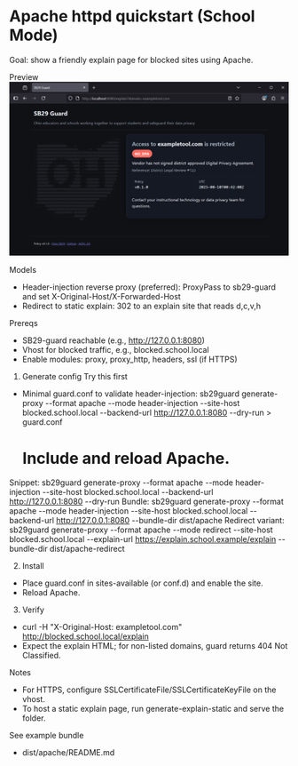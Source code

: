 # Apache httpd quickstart (School Mode)

Goal: show a friendly explain page for blocked sites using Apache.

Preview
![Explain page screenshot](../../screenshot-2025-08-09-204319.png)

Models
- Header-injection reverse proxy (preferred): ProxyPass to sb29-guard and set X-Original-Host/X-Forwarded-Host
- Redirect to static explain: 302 to an explain site that reads d,c,v,h

Prereqs
- SB29-guard reachable (e.g., http://127.0.0.1:8080)
- Vhost for blocked traffic, e.g., blocked.school.local
- Enable modules: proxy, proxy_http, headers, ssl (if HTTPS)

1) Generate config
Try this first
- Minimal guard.conf to validate header-injection:
  sb29guard generate-proxy --format apache --mode header-injection --site-host blocked.school.local --backend-url http://127.0.0.1:8080 --dry-run > guard.conf
  # Include and reload Apache.
Snippet:
  sb29guard generate-proxy --format apache --mode header-injection --site-host blocked.school.local --backend-url http://127.0.0.1:8080 --dry-run
Bundle:
  sb29guard generate-proxy --format apache --mode header-injection --site-host blocked.school.local --backend-url http://127.0.0.1:8080 --bundle-dir dist/apache
Redirect variant:
  sb29guard generate-proxy --format apache --mode redirect --site-host blocked.school.local --explain-url https://explain.school.example/explain --bundle-dir dist/apache-redirect

2) Install
- Place guard.conf in sites-available (or conf.d) and enable the site.
- Reload Apache.

3) Verify
- curl -H "X-Original-Host: exampletool.com" http://blocked.school.local/explain
- Expect the explain HTML; for non-listed domains, guard returns 404 Not Classified.

Notes
- For HTTPS, configure SSLCertificateFile/SSLCertificateKeyFile on the vhost.
- To host a static explain page, run generate-explain-static and serve the folder.

See example bundle
- dist/apache/README.md

